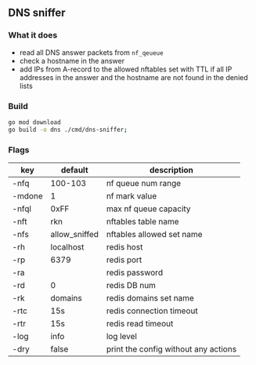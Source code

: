 ## DNS sniffer

### What it does

- read all DNS answer packets from `nf_qeueue`
- check a hostname in the answer
- add IPs from A-record to the allowed nftables set with TTL if all 
  IP addresses in the answer and
  the hostname are not found in the denied lists

### Build
```bash
go mod download
go build -o dns ./cmd/dns-sniffer;
```

### Flags

| key    | default       | description                          |
|--------|---------------|--------------------------------------|
| -nfq   | 100-103       | nf queue num range                   |
| -mdone | 1             | nf mark value                        |
| -nfql  | 0xFF          | max nf queue capacity                |
| -nft   | rkn           | nftables table name                  |
| -nfs   | allow_sniffed | nftables allowed set name            |
| -rh    | localhost     | redis host                           |
| -rp    | 6379          | redis port                           |
| -ra    |               | redis password                       |
| -rd    | 0             | redis DB num                         |
| -rk    | domains       | redis domains set name               |
| -rtc   | 15s           | redis connection timeout             |
| -rtr   | 15s           | redis read timeout                   |
| -log   | info          | log level                            |
| -dry   | false         | print the config without any actions |

